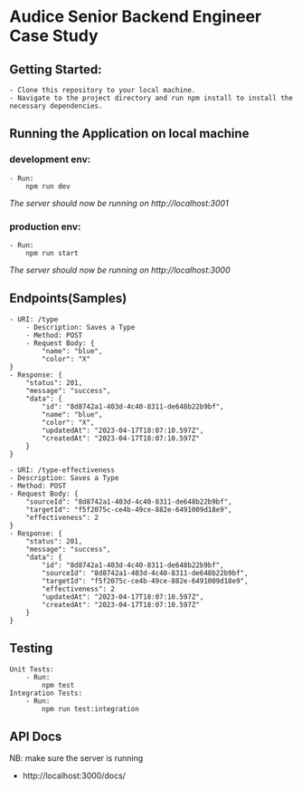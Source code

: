 # Audice Senior Backend Engineer Case Study

## Getting Started:

    - Clone this repository to your local machine.
    - Navigate to the project directory and run npm install to install the necessary dependencies.


## Running the Application on local machine

### development env:

    - Run:
        npm run dev

*The server should now be running on http://localhost:3001*

### production env:

    - Run:
        npm run start

*The server should now be running on http://localhost:3000*



## Endpoints(Samples)

    - URI: /type
        - Description: Saves a Type
        - Method: POST
        - Request Body: {
            "name": "blue",
            "color": "X"
    }
    - Response: {
        "status": 201,
        "message": "success",
        "data": {
            "id": "8d8742a1-403d-4c40-8311-de648b22b9bf",
            "name": "blue",
            "color": "X",
            "updatedAt": "2023-04-17T18:07:10.597Z",
            "createdAt": "2023-04-17T18:07:10.597Z"
        }
    }

    - URI: /type-effectiveness
    - Description: Saves a Type
    - Method: POST
    - Request Body: {
        "sourceId": "8d8742a1-403d-4c40-8311-de648b22b9bf",
        "targetId": "f5f2075c-ce4b-49ce-882e-6491009d18e9",
        "effectiveness": 2
    }
    - Response: {
        "status": 201,
        "message": "success",
        "data": {
            "id": "8d8742a1-403d-4c40-8311-de648b22b9bf",
            "sourceId": "8d8742a1-403d-4c40-8311-de648b22b9bf",
            "targetId": "f5f2075c-ce4b-49ce-882e-6491009d18e9",
            "effectiveness": 2
            "updatedAt": "2023-04-17T18:07:10.597Z",
            "createdAt": "2023-04-17T18:07:10.597Z"
        }
    }



## Testing

    Unit Tests: 
        - Run:
            npm test
    Integration Tests:
        - Run:
            npm run test:integration


## API Docs

NB: make sure the server is running
- http://localhost:3000/docs/